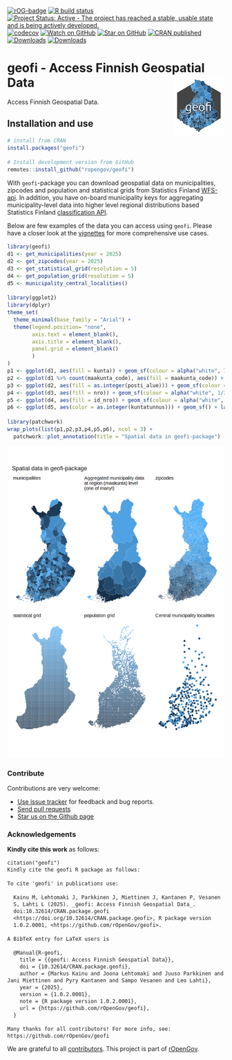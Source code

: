 
<!-- badges: start -->

[![rOG-badge](https://ropengov.github.io/rogtemplate/reference/figures/ropengov-badge.svg)](https://ropengov.org/)
[![R build
status](https://github.com/rOpenGov/geofi//workflows/R-CMD-check/badge.svg)](https://github.com/rOpenGov/geofi/actions/)
[![Project Status: Active - The project has reached a stable, usable
state and is being actively
developed.](https://www.repostatus.org/badges/latest/active.svg)](https://www.repostatus.org/)
[![codecov](https://codecov.io/gh/rOpenGov/geofi/branch/master/graph/badge.svg?token=yJSHHMSSKs)](https://app.codecov.io/gh/rOpenGov/geofi)
[![Watch on
GitHub](https://img.shields.io/github/watchers/ropengov/geofi.svg?style=social)](https://github.com/ropengov/geofi/watchers/)
[![Star on
GitHub](https://img.shields.io/github/stars/ropengov/geofi.svg?style=social)](https://github.com/ropengov/geofi/stargazers/)
[![CRAN
published](https://www.r-pkg.org/badges/version/geofi)](https://www.r-pkg.org/pkg/geofi)
[![Downloads](http://cranlogs.r-pkg.org/badges/grand-total/geofi)](https://cran.r-project.org/package=geofi)
[![Downloads](http://cranlogs.r-pkg.org/badges/geofi)](https://cran.r-project.org/package=geofi)
<!-- badges: end -->

# geofi - Access Finnish Geospatial Data <a href='https://ropengov.github.io/geofi/'><img src='man/figures/logo.png' align="right" height="139" /></a>

<!-- README.md is generated from README.Rmd. Please edit that file -->

Access Finnish Geospatial Data.

## Installation and use

``` r
# install from CRAN
install.packages("geofi")

# Install development version from GitHub
remotes::install_github("ropengov/geofi")
```

With `geofi`-package you can download geospatial data on municipalities,
zipcodes and population and statistical grids from Statistics Finland
[WFS-api](https://stat.fi/org/avoindata/paikkatietoaineistot_en.html).
In addition, you have on-board municipality keys for aggregating
municipality-level data into higher level regional distributions based
Statistics Finland [classification
API](https://data.stat.fi/api/classifications/v2/).

Below are few examples of the data you can access using `geofi`. Please
have a closer look at the
[vignettes](https://ropengov.github.io/geofi/articles/index.html) for
more comprehensive use cases.

``` r
library(geofi)
d1 <- get_municipalities(year = 2025)
d2 <- get_zipcodes(year = 2025)
d3 <- get_statistical_grid(resolution = 5)
d4 <- get_population_grid(resolution = 5)
d5 <- municipality_central_localities()

library(ggplot2)
library(dplyr)
theme_set(
  theme_minimal(base_family = "Arial") +
  theme(legend.position= "none",
        axis.text = element_blank(),
        axis.title = element_blank(),
        panel.grid = element_blank()
        )
)
p1 <- ggplot(d1, aes(fill = kunta)) + geom_sf(colour = alpha("white", 1/3)) + labs(subtitle = "municipalities")
p2 <- ggplot(d1 %>% count(maakunta_code), aes(fill = maakunta_code)) + geom_sf(colour = alpha("white", 1/3)) + labs(subtitle = "Aggregated municipality data \nat region (maakunta) level \n(one of many!)")
p3 <- ggplot(d2, aes(fill = as.integer(posti_alue))) + geom_sf(colour = alpha("white", 1/3)) + labs(subtitle = "zipcodes")
p4 <- ggplot(d3, aes(fill = nro)) + geom_sf(colour = alpha("white", 1/3)) + labs(subtitle = "statistical grid")
p5 <- ggplot(d4, aes(fill = id_nro)) + geom_sf(colour = alpha("white", 1/3)) + labs(subtitle = "population grid")
p6 <- ggplot(d5, aes(color = as.integer(kuntatunnus))) + geom_sf() + labs(subtitle = "Central municipality localities")

library(patchwork)
wrap_plots(list(p1,p2,p3,p4,p5,p6), ncol = 3) + 
  patchwork::plot_annotation(title = "Spatial data in geofi-package")
```

![](man/figures/readme_map-1.png)<!-- -->

### Contribute

Contributions are very welcome:

- [Use issue tracker](https://github.com/ropengov/geofi/issues) for
  feedback and bug reports.
- [Send pull requests](https://github.com/ropengov/geofi/)
- [Star us on the Github page](https://github.com/ropengov/geofi/)

### Acknowledgements

**Kindly cite this work** as follows:

``` text
citation("geofi")
Kindly cite the geofi R package as follows:

To cite 'geofi' in publications use:

  Kainu M, Lehtomaki J, Parkkinen J, Miettinen J, Kantanen P, Vesanen
  S, Lahti L (2025). _geofi: Access Finnish Geospatial Data_.
  doi:10.32614/CRAN.package.geofi
  <https://doi.org/10.32614/CRAN.package.geofi>, R package version
  1.0.2.0001, <https://github.com/rOpenGov/geofi>.

A BibTeX entry for LaTeX users is

  @Manual{R-geofi,
    title = {{geofi: Access Finnish Geospatial Data}},
    doi = {10.32614/CRAN.package.geofi},
    author = {Markus Kainu and Joona Lehtomaki and Juuso Parkkinen and Jani Miettinen and Pyry Kantanen and Sampo Vesanen and Leo Lahti},
    year = {2025},
    version = {1.0.2.0001},
    note = {R package version 1.0.2.0001},
    url = {https://github.com/rOpenGov/geofi},
  }

Many thanks for all contributors! For more info, see:
https://github.com/rOpenGov/geofi
```

We are grateful to all
[contributors](https://github.com/rOpenGov/geofi/graphs/contributors).
This project is part of [rOpenGov](https://ropengov.org).
